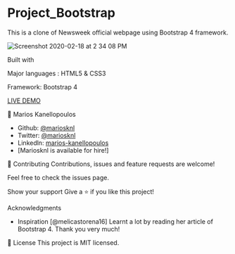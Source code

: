 # Project_Bootstrap
This is a clone of Newsweek official webpage using Bootstrap 4 framework.


![Screenshot 2020-02-18 at 2 34 08 PM](https://user-images.githubusercontent.com/50610396/74736583-c80cb900-525b-11ea-9884-92b05635bf11.png)

Built with

Major languages : HTML5 & CSS3

Framework: Bootstrap 4



[LIVE DEMO](https://raw.githack.com/mariosknl/Project_Bootstrap/feature-branch/index.html)

👤 Marios Kanellopoulos
- Github: [@mariosknl](https://github.com/mariosknl)
- Twitter: [@mariosknl](https://twitter.com/MariosKnl)
- Linkedln: [marios-kanellopoulos](https://www.linkedin.com/in/marios-kanellopoulos-a99332181/)
- [Mariosknl is available for hire!]

🤝 Contributing
Contributions, issues and feature requests are welcome!

Feel free to check the issues page.

Show your support
Give a ⭐️ if you like this project!

Acknowledgments
- Inspiration [@melicastorena16] Learnt a lot by reading her article of Bootstrap 4. Thank you very much!

📝 License
This project is MIT licensed.